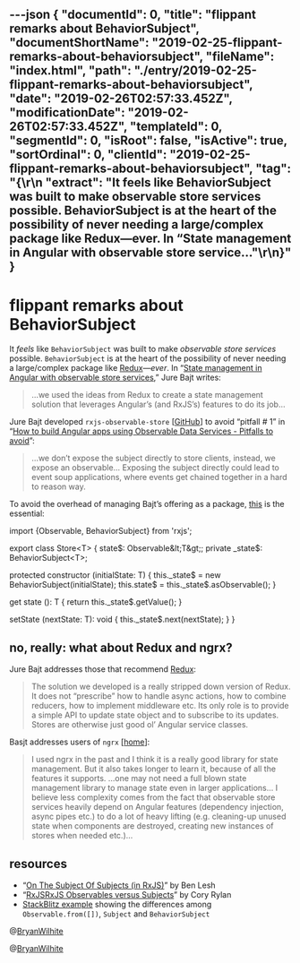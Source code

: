 ---json
{
  "documentId": 0,
  "title": "flippant remarks about BehaviorSubject",
  "documentShortName": "2019-02-25-flippant-remarks-about-behaviorsubject",
  "fileName": "index.html",
  "path": "./entry/2019-02-25-flippant-remarks-about-behaviorsubject",
  "date": "2019-02-26T02:57:33.452Z",
  "modificationDate": "2019-02-26T02:57:33.452Z",
  "templateId": 0,
  "segmentId": 0,
  "isRoot": false,
  "isActive": true,
  "sortOrdinal": 0,
  "clientId": "2019-02-25-flippant-remarks-about-behaviorsubject",
  "tag": "{\r\n  \"extract\": \"It feels like BehaviorSubject was built to make observable store services possible. BehaviorSubject is at the heart of the possibility of never needing a large/complex package like Redux—ever. In “State management in Angular with observable store service...\"\r\n}"
}
---

# flippant remarks about BehaviorSubject

It *feels* like `BehaviorSubject` was built to make *observable store services* possible. `BehaviorSubject` is at the heart of the possibility of never needing a large/complex package like [Redux](https://redux.js.org/)—*ever*. In “[State management in Angular with observable store services](https://jurebajt.com/state-management-in-angular-with-observable-store-services/),” Jure Bajt writes:

<blockquote>

…we used the ideas from Redux to create a state management solution that leverages Angular’s (and RxJS’s) features to do its job…

</blockquote>

Jure Bajt developed `rxjs-observable-store` [[GitHub](https://github.com/jurebajt/rxjs-observable-store)] to avoid “pitfall # 1” in “[How to build Angular apps using Observable Data Services - Pitfalls to avoid](https://blog.angular-university.io/how-to-build-angular2-apps-using-rxjs-observable-data-services-pitfalls-to-avoid/)”:

<blockquote>

…we don’t expose the subject directly to store clients, instead, we expose an observable… Exposing the subject directly could lead to event soup applications, where events get chained together in a hard to reason way.

</blockquote>

To avoid the overhead of managing Bajt’s offering as a package, [this](https://github.com/jurebajt/rxjs-observable-store/blob/master/src/store.ts) is the essential:

import {Observable, BehaviorSubject} from 'rxjs';

export class Store&lt;T&gt; {
            state$: Observable&lt;T&gt;;
            private _state$: BehaviorSubject&lt;T&gt;;

protected constructor (initialState: T) {
                this._state$ = new BehaviorSubject(initialState);
                this.state$ = this._state$.asObservable();
            }

get state (): T {
                return this._state$.getValue();
            }

setState (nextState: T): void {
                this._state$.next(nextState);
            }
        }

## no, really: what about Redux and ngrx?

Jure Bajt addresses those that recommend [Redux](https://redux.js.org/):

<blockquote>

The solution we developed is a really stripped down version of Redux. It does not “prescribe” how to handle async actions, how to combine reducers, how to implement middleware etc. Its only role is to provide a simple API to update state object and to subscribe to its updates. Stores are otherwise just good ol’ Angular service classes.

</blockquote>

Basjt addresses users of `ngrx` [[home](https://ngrx.io/)]:

<blockquote>

I used ngrx in the past and I think it is a really good library for state management. But it also takes longer to learn it, because of all the features it supports. …one may not need a full blown state management library to manage state even in larger applications… I believe less complexity comes from the fact that observable store services heavily depend on Angular features (dependency injection, async pipes etc.) to do a lot of heavy lifting (e.g. cleaning-up unused state when components are destroyed, creating new instances of stores when needed etc.)…

</blockquote>

## resources

* “[On The Subject Of Subjects (in RxJS)](https://medium.com/@benlesh/on-the-subject-of-subjects-in-rxjs-2b08b7198b93)” by Ben Lesh
* “[RxJSRxJS Observables versus Subjects](https://coryrylan.com/blog/rxjs-observables-versus-subjects)” by Cory Rylan
* [StackBlitz example](https://stackblitz.com/edit/angular-rxjs-subject-and-behaviorsubject?file=app%2Fthing%2Fthing.component.ts) showing the differences among `Observable.from([])`, `Subject` and `BehaviorSubject`

@[BryanWilhite](https://twitter.com/bryanwilhite)

@[BryanWilhite](https://twitter.com/BryanWilhite)
